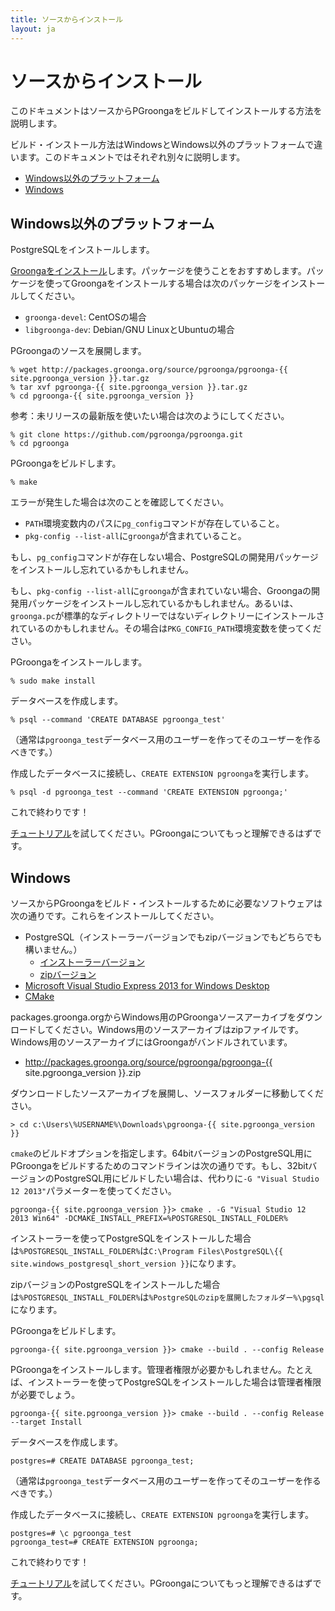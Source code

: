 ```yaml
---
title: ソースからインストール
layout: ja
---
```


# ソースからインストール

このドキュメントはソースからPGroongaをビルドしてインストールする方法を説明します。

ビルド・インストール方法はWindowsとWindows以外のプラットフォームで違います。このドキュメントではそれぞれ別々に説明します。

  * [Windows以外のプラットフォーム](#build-and-install-on-non-windows)
  * [Windows](#build-and-install-on-windows)

## Windows以外のプラットフォーム

PostgreSQLをインストールします。

[Groongaをインストール](http://groonga.org/ja/docs/install.html)します。パッケージを使うことをおすすめします。パッケージを使ってGroongaをインストールする場合は次のパッケージをインストールしてください。

  * `groonga-devel`: CentOSの場合
  * `libgroonga-dev`: Debian/GNU LinuxとUbuntuの場合

PGroongaのソースを展開します。

```text
% wget http://packages.groonga.org/source/pgroonga/pgroonga-{{ site.pgroonga_version }}.tar.gz
% tar xvf pgroonga-{{ site.pgroonga_version }}.tar.gz
% cd pgroonga-{{ site.pgroonga_version }}
```

参考：未リリースの最新版を使いたい場合は次のようにしてください。

```text
% git clone https://github.com/pgroonga/pgroonga.git
% cd pgroonga
```

PGroongaをビルドします。

```text
% make
```

エラーが発生した場合は次のことを確認してください。

  * `PATH`環境変数内のパスに`pg_config`コマンドが存在していること。
  * `pkg-config --list-all`に`groonga`が含まれていること。

もし、`pg_config`コマンドが存在しない場合、PostgreSQLの開発用パッケージをインストールし忘れているかもしれません。

もし、`pkg-config --list-all`に`groonga`が含まれていない場合、Groongaの開発用パッケージをインストールし忘れているかもしれません。あるいは、`groonga.pc`が標準的なディレクトリーではないディレクトリーにインストールされているのかもしれません。その場合は`PKG_CONFIG_PATH`環境変数を使ってください。

PGroongaをインストールします。

```text
% sudo make install
```

データベースを作成します。

```text
% psql --command 'CREATE DATABASE pgroonga_test'
```

（通常は`pgroonga_test`データベース用のユーザーを作ってそのユーザーを作るべきです。）

作成したデータベースに接続し、`CREATE EXTENSION pgroonga`を実行します。

```text
% psql -d pgroonga_test --command 'CREATE EXTENSION pgroonga;'
```

これで終わりです！

[チュートリアル](../tutorial/)を試してください。PGroongaについてもっと理解できるはずです。

## Windows

ソースからPGroongaをビルド・インストールするために必要なソフトウェアは次の通りです。これらをインストールしてください。

  * PostgreSQL（インストーラーバージョンでもzipバージョンでもどちらでも構いません。）
    * [インストーラーバージョン](http://www.enterprisedb.com/products-services-training/pgdownload)
    * [zipバージョン](http://www.enterprisedb.com/products-services-training/pgbindownload)
  * [Microsoft Visual Studio Express 2013 for Windows Desktop](https://www.visualstudio.com/downloads/#d-2013-express)
  * [CMake](http://www.cmake.org/)

packages.groonga.orgからWindows用のPGroongaソースアーカイブをダウンロードしてください。Windows用のソースアーカイブはzipファイルです。Windows用のソースアーカイブにはGroongaがバンドルされています。

  * http://packages.groonga.org/source/pgroonga/pgroonga-{{ site.pgroonga_version }}.zip

ダウンロードしたソースアーカイブを展開し、ソースフォルダーに移動してください。

```text
> cd c:\Users\%USERNAME%\Downloads\pgroonga-{{ site.pgroonga_version }}
```

`cmake`のビルドオプションを指定します。64bitバージョンのPostgreSQL用にPGroongaをビルドするためのコマンドラインは次の通りです。もし、32bitバージョンのPostgreSQL用にビルドしたい場合は、代わりに`-G "Visual Studio 12 2013"`パラメーターを使ってください。

```text
pgroonga-{{ site.pgroonga_version }}> cmake . -G "Visual Studio 12 2013 Win64" -DCMAKE_INSTALL_PREFIX=%POSTGRESQL_INSTALL_FOLDER%
```

インストーラーを使ってPostgreSQLをインストールした場合は`%POSTGRESQL_INSTALL_FOLDER%`は`C:\Program Files\PostgreSQL\{{ site.windows_postgresql_short_version }}`になります。

zipバージョンのPostgreSQLをインストールした場合は`%POSTGRESQL_INSTALL_FOLDER%`は`%PostgreSQLのzipを展開したフォルダー%\pgsql`になります。

PGroongaをビルドします。

```text
pgroonga-{{ site.pgroonga_version }}> cmake --build . --config Release
```

PGroongaをインストールします。管理者権限が必要かもしれません。たとえば、インストーラーを使ってPostgreSQLをインストールした場合は管理者権限が必要でしょう。

```text
pgroonga-{{ site.pgroonga_version }}> cmake --build . --config Release --target Install
```

データベースを作成します。

```text
postgres=# CREATE DATABASE pgroonga_test;
```

（通常は`pgroonga_test`データベース用のユーザーを作ってそのユーザーを作るべきです。）

作成したデータベースに接続し、`CREATE EXTENSION pgroonga`を実行します。

```text
postgres=# \c pgroonga_test
pgroonga_test=# CREATE EXTENSION pgroonga;
```

これで終わりです！

[チュートリアル](../tutorial/)を試してください。PGroongaについてもっと理解できるはずです。

